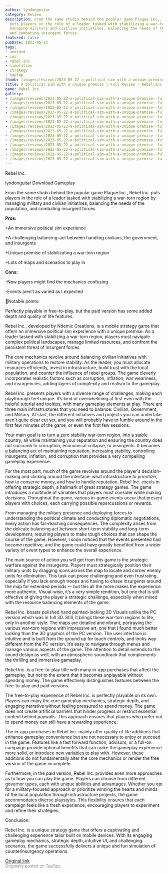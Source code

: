 ```yaml
---
author: lyndonguitar
category: Review
description: From the same studio behind the popular game Plague Inc., Rebel Inc.
  puts players in the role of a leader tasked with stabilizing a war-torn region by
  managing military and civilian initiatives, balancing the needs of the population,
  and combating insurgent forces.
featured: false
pubDate: 2023-05-22
tags:
- android
- ios
- rebel-inc
- simulation
- strategy
- taptap
thumb: /images/reviews/2023-05-22-a-political-sim-with-a-unique-premise--full-review---rebel-inc-0.avif
title: A political sim with a unique premise | Full Review - Rebel Inc.
game: Rebel Inc.
gallery:
- /images/reviews/2023-05-22-a-political-sim-with-a-unique-premise--full-review---rebel-inc-0.avif
- /images/reviews/2023-05-22-a-political-sim-with-a-unique-premise--full-review---rebel-inc-1.avif
- /images/reviews/2023-05-22-a-political-sim-with-a-unique-premise--full-review---rebel-inc-2.avif
- /images/reviews/2023-05-22-a-political-sim-with-a-unique-premise--full-review---rebel-inc-3.avif
- /images/reviews/2023-05-22-a-political-sim-with-a-unique-premise--full-review---rebel-inc-4.avif
- /images/reviews/2023-05-22-a-political-sim-with-a-unique-premise--full-review---rebel-inc-5.avif
- /images/reviews/2023-05-22-a-political-sim-with-a-unique-premise--full-review---rebel-inc-6.avif
- /images/reviews/2023-05-22-a-political-sim-with-a-unique-premise--full-review---rebel-inc-7.avif
- /images/reviews/2023-05-22-a-political-sim-with-a-unique-premise--full-review---rebel-inc-8.avif
- /images/reviews/2023-05-22-a-political-sim-with-a-unique-premise--full-review---rebel-inc-9.avif
- /images/reviews/2023-05-22-a-political-sim-with-a-unique-premise--full-review---rebel-inc-10.avif
- /images/reviews/2023-05-22-a-political-sim-with-a-unique-premise--full-review---rebel-inc-11.avif
- /images/reviews/2023-05-22-a-political-sim-with-a-unique-premise--full-review---rebel-inc-12.avif
- /images/reviews/2023-05-22-a-political-sim-with-a-unique-premise--full-review---rebel-inc-13.avif
---
```

Rebel Inc.

lyndonguitar
Download
Gameplay

From the same studio behind the popular game Plague Inc., Rebel Inc. puts players in the role of a leader tasked with stabilizing a war-torn region by managing military and civilian initiatives, balancing the needs of the population, and combating insurgent forces.


**Pros:**


+An immersive political sim experience

+A challenging balancing-act between handling civilians, the government, and insurgents

+Unique premise of stabilizating a war-torn region

+Lots of maps and scenarios to play in


**Cons:**


-New players might find the mechanics confusing

-Events aren’t as varied as I expected

📝Notable points:

Perfectly playable in free-to-play, but the paid version has some added depth and quality of life features.

Rebel Inc., developed by Ndemic Creations, is a mobile strategy game that offers an immersive political sim experience with a unique premise. As a leader tasked with stabilizing a war-torn region, players must navigate complex political landscapes, manage limited resources, and confront the persistent threat of insurgent forces

The core mechanics revolve around balancing civilian initiatives with military operations to restore stability. As the leader, you must allocate resources efficiently, invest in infrastructure, build trust with the local population, and counter the influence of rebel groups. The game cleverly incorporates realistic factors such as corruption, inflation, war weariness, and insurgencies, adding layers of complexity and realism to the gameplay.

Rebel Inc. presents players with a diverse range of challenges, making each playthrough feel unique. It’s kind of overwhelming at first even with the helpful tutorial and tooltips, with many gameplay elements at play. There are three main infrastructures that you need to balance: Civilian, Government, and Military. At start, the different initiatives and projects you can undertake aren't quite clear cut yet, and you will probably have to fumble around in the first few minutes of the game, or even the first few sessions.

Your main goal is to turn a zero stability war-torn region, into a stable country, all while maintaining your reputation and ensuring the country does not succumb to corruption, economical collapse, or insurgents. It becomes a balancing act of maintaining reputation, increasing stability, controlling insurgents, inflation, and corruption that provides a very compelling gameplay experience.

For the most part, much of the game revolves around the player's decision-making and clicking around the interface: what infrastructure to prioritize, how to conserve money, and how to handle reputation. Rebel Inc. excels in offering strategic depth, a hallmark of great strategy games. The game introduces a multitude of variables that players must consider while making decisions. Throughout the game, various in-game events occur that present players with choices, each carrying possible repercussions or rewards.

From managing the military presence and deploying forces to understanding the political climate and conducting diplomatic negotiations, every action has far-reaching consequences. The complexity arises from the delicate balancing act between short-term stability and long-term development, requiring players to make tough choices that can shape the course of the game. However, I soon noticed that the events presented had become repetitive, and the game could have greatly benefited from a wider variety of event types to enhance the overall experience.

The main source of action you will get from this game is the strategic warfare against the insurgents. Players must strategically position their military units by dragging icons across the map to locate and corner enemy units for elimination. This task can prove challenging and even frustrating, especially if you lack enough troops and having to chase insurgents around the map for extended periods — but this all the more makes the experience more authentic. Visual-wise, it’s a very simple rendition, but one that is still effective at giving the player a strategic challenge, especially when mixed with the resource balancing elements of the game.

Rebel Inc. boasts polished hand painted-looking 2D Visuals unlike the PC version which was in full 3D. Still, it brings these war-torn regions to life, only in another style. The maps are detailed and vibrant, portraying the various war-torn regions with impressive art, one that I found much better looking than the 3D graphics of the PC version. The user interface is intuitive and is built from the ground up for touch controls, and looks way different from the PC version. It’s easy to navigate through menus and manage various aspects of the game. The attention to detail extends to the sound design as well, with an atmospheric soundtrack that complements the thrilling and immersive gameplay.

Rebel Inc. is a free-to-play title with many in-app purchases that affect the gameplay, but not to the extent that it becomes unplayable without spending money. The game effectively distinguishes features between the free-to-play and paid versions.

The free-to-play experience of Rebel Inc. is perfectly playable on its own. Players can enjoy the core gameplay mechanics, strategic depth, and engaging narrative without feeling pressured to spend money. The game does not create artificial barriers that hinder progress or restrict essential content behind paywalls. This approach ensures that players who prefer not to spend money can still have a rewarding experience.

The in-app purchases in Rebel Inc. mainly offer quality of life additions that enhance gameplay convenience but are not necessary to enjoy or succeed in the game. Features like a fast forward function, advisors, or a full-on campaign provide optional benefits that can make the gameplay experience more solid, or introduce new variables to play with. However, these additions do not fundamentally alter the core mechanics or render the free version of the game incomplete.

Furthermore, in the paid version, Rebel Inc. provides even more approaches as to how you can play the game. Players can choose from different governor types, each with unique abilities and advantages. Whether you opt for a military-focused approach or prioritize winning the hearts and minds of the local population through infrastructure projects, the game accommodates diverse playstyles. This flexibility ensures that each campaign feels like a fresh experience, encouraging players to experiment and refine their strategies.

Conclusion:

Rebel Inc. is a unique strategy game that offers a captivating and challenging experience tailor built on mobile devices. With its engaging gameplay mechanics, strategic depth, intuitive UI, and challenging scenarios, the game successfully delivers a unique and fun simulation of counterinsurgency operations.

[Original link](https://www.taptap.io/post/5548475)<br><span style="font-size: 0.95em; color: #888;">Originally posted on TapTap.</span>